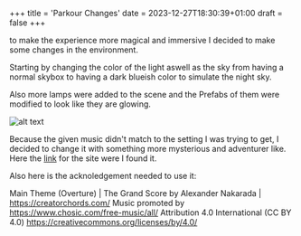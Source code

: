 +++
title = 'Parkour Changes'
date = 2023-12-27T18:30:39+01:00
draft = false
+++

to make the experience more magical and immersive I decided to make some changes in the environment.

Starting by changing the color of the light aswell as the sky from having a normal skybox to having a dark blueish color to simulate the night sky.

Also more lamps were added to the scene and the Prefabs of them were modified to look like they are glowing.

![alt text](/img/EnvironmentExample.png "Title Text") 

Because the given music didn't match to the setting I was trying to get, I decided to change it with something more mysterious and adventurer like. 
Here the [link](https://www.chosic.com/download-audio/28030/) for the site were I found it.

Also here is the acknoledgement needed to use it:

Main Theme (Overture) | The Grand Score by Alexander Nakarada | https://creatorchords.com/
Music promoted by https://www.chosic.com/free-music/all/
Attribution 4.0 International (CC BY 4.0)
https://creativecommons.org/licenses/by/4.0/